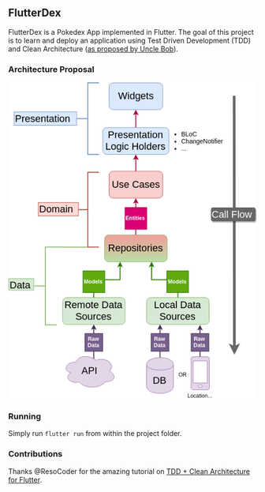 ## FlutterDex
FlutterDex is a Pokedex App implemented in Flutter. The goal of this project is to learn and deploy an application using Test Driven Development (TDD) and Clean Architecture ([as proposed by Uncle Bob](https://blog.cleancoder.com/uncle-bob/2012/08/13/the-clean-architecture.html)).

### Architecture Proposal
![App architecture proposed in the ResoCoder tutorial](/images/architecture-proposal.png)

### Running
Simply run `flutter run` from within the project folder.

### Contributions
Thanks @ResoCoder for the amazing tutorial on [TDD + Clean Architecture for Flutter](https://resocoder.com/flutter-clean-architecture-tdd/).